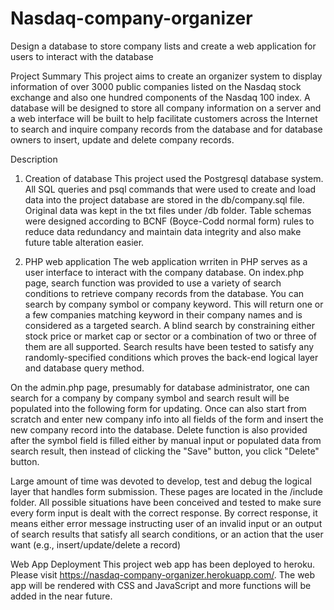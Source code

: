 # Nasdaq-company-organizer
Design a database to store company lists and create a web application for users to interact with the database

Project Summary
This project aims to create an organizer system to display information of over 3000 public companies listed on the Nasdaq stock exchange and also one hundred components of the Nasdaq 100 index. A database will be designed to store all company information on a server and a web interface will be built to help facilitate customers across the Internet to search and inquire company records from the database and for database owners to insert, update and delete company records.

Description
1. Creation of database
This project used the Postgresql database system. All SQL queries and psql commands that were used to create and load data into the project database are stored in the db/company.sql file. Original data was kept in the txt files under /db folder. Table schemas were designed according to BCNF (Boyce-Codd normal form) rules to reduce data redundancy and maintain data integrity and also make future table alteration easier.

2. PHP web application
The web application wrriten in PHP serves as a user interface to interact with the company database. On index.php page, search function was provided to use a variety of search conditions to retrieve company records from the database. You can search by company symbol or company keyword. This will return one or a few companies matching keyword in their company names and is considered as a targeted search. A blind search by constraining either stock price or market cap or sector or a combination of two or three of them are all supported. Search results have been tested to satisfy any randomly-specified conditions which proves the back-end logical layer and database query method.

On the admin.php page, presumably for database administrator, one can search for a company by company symbol and search result will be populated into the following form for updating. Once can also start from scratch and enter new company info into all fields of the form and insert the new company record into the database. Delete function is also provided after the symbol field is filled either by manual input or populated data from search result, then instead of clicking the "Save" button, you click "Delete" button. 

Large amount of time was devoted to develop, test and debug the logical layer that handles form submission. These pages are located in the /include folder. All possible situations have been conceived and tested to make sure every form input is dealt with the correct response. By correct response, it means either error message instructing user of an invalid input or an output of search results that satisfy all search conditions, or an action that the user want (e.g., insert/update/delete a record)

Web App Deployment
This project web app has been deployed to heroku. Please visit https://nasdaq-company-organizer.herokuapp.com/.
The web app will be rendered with CSS and JavaScript and more functions will be added in the near future.

